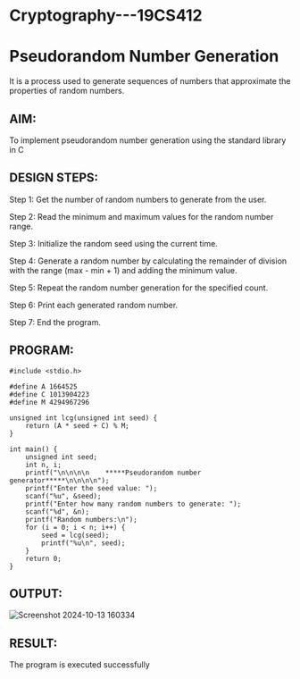 # Cryptography---19CS412
# Pseudorandom Number Generation
It is a process used to generate sequences of numbers that approximate the properties of random numbers.

## AIM:

To implement pseudorandom number generation using the standard library in C


## DESIGN STEPS:

Step 1: Get the number of random numbers to generate from the user.

Step 2: Read the minimum and maximum values for the random number range.

Step 3: Initialize the random seed using the current time.

Step 4: Generate a random number by calculating the remainder of division with the range (max - min + 1) and adding the minimum value.

Step 5: Repeat the random number generation for the specified count.

Step 6: Print each generated random number.

Step 7: End the program.
## PROGRAM:
```
#include <stdio.h>

#define A 1664525
#define C 1013904223
#define M 4294967296 

unsigned int lcg(unsigned int seed) {
    return (A * seed + C) % M;
}

int main() {
    unsigned int seed;
    int n, i;
    printf("\n\n\n\n    *****Pseudorandom number generator*****\n\n\n\n");
    printf("Enter the seed value: ");
    scanf("%u", &seed);
    printf("Enter how many random numbers to generate: ");
    scanf("%d", &n);
    printf("Random numbers:\n");
    for (i = 0; i < n; i++) {
        seed = lcg(seed);
        printf("%u\n", seed);
    }
    return 0;
}
```
## OUTPUT:

![Screenshot 2024-10-13 160334](https://github.com/user-attachments/assets/dbfcf5ef-a2ab-4f6b-b44d-d295e28019e4)



## RESULT:
The program is executed successfully
